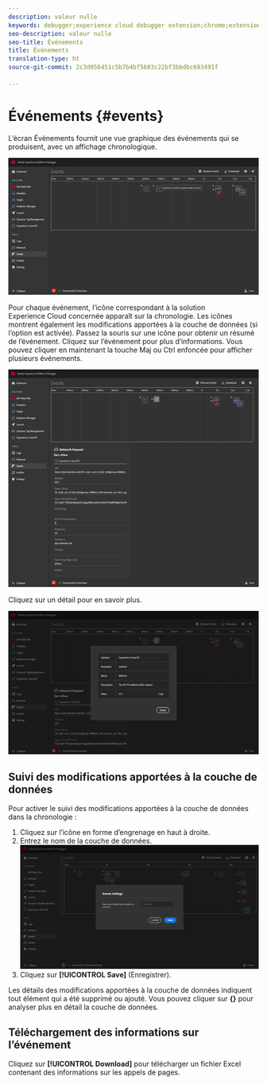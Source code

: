 ```yaml
---
description: valeur nulle
keywords: debugger;experience cloud debugger extension;chrome;extension;events;dtm;target
seo-description: valeur nulle
seo-title: Événements
title: Événements
translation-type: ht
source-git-commit: 2c3d056451c5b7b4bf5603c22bf3bbdbc693491f

---
```



# Événements {#events}

L’écran Événements fournit une vue graphique des événements qui se produisent, avec un affichage chronologique.

![](assets/events.jpg)

Pour chaque événement, l’icône correspondant à la solution Experience Cloud concernée apparaît sur la chronologie. Les icônes montrent également les modifications apportées à la couche de données (si l’option est activée). Passez la souris sur une icône pour obtenir un résumé de l’événement. Cliquez sur l’événement pour plus d’informations. Vous pouvez cliquer en maintenant la touche Maj ou Ctrl enfoncée pour afficher plusieurs événements.

![](assets/events-details.jpg)

Cliquez sur un détail pour en savoir plus.

![](assets/events-details-more.jpg)

## Suivi des modifications apportées à la couche de données

Pour activer le suivi des modifications apportées à la couche de données dans la chronologie :

1. Cliquez sur l’icône en forme d’engrenage en haut à droite.
1. Entrez le nom de la couche de données.
   ![](assets/event-datalayer.jpg)
1. Cliquez sur **[!UICONTROL Save]** (Enregistrer).

Les détails des modifications apportées à la couche de données indiquent tout élément qui a été supprimé ou ajouté. Vous pouvez cliquer sur **{}** pour analyser plus en détail la couche de données.

## Téléchargement des informations sur l’événement

Cliquez sur **[!UICONTROL Download]** pour télécharger un fichier Excel contenant des informations sur les appels de pages.